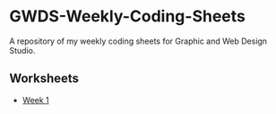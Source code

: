 # GWDS-Weekly-Coding-Sheets

A repository of my weekly coding sheets for Graphic and Web Design Studio.

## Worksheets

- [Week 1](https://robeecodes.github.io/GWDS-Weekly-Coding-Sheets/week-1/)

